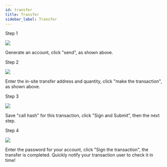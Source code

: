 ```yaml
---
id: transfer
title: Transfer
sidebar_label: Transfer
---
```



Step 1

![](assets/build/47.png)

Generate an account, click "send", as shown above.

Step 2

![](assets/build/48.png)

Enter the in-site transfer address and quantity, click "make the transaction", as shown above.

Step 3

![](assets/build/49.png)


Save "call hash" for this transaction, click "Sign and Submit", then the next step.

Step 4

![](assets/build/50.png)

Enter the password for your account, click "Sign the transaction", the transfer is completed. Quickly notify your transaction user to check it in time!
